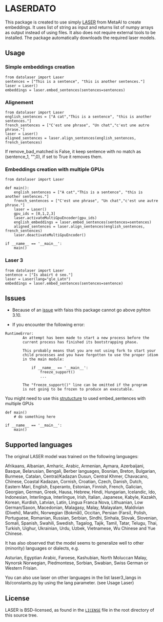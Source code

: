 # LASERDATO

This package is created to use simply [LASER](https://github.com/facebookresearch/LASER) from MetaAI to create embeddings. It uses list of string as input and returns list of numpy arrays as output instead of using files. It also does not require external tools to be installed. The package automatically downloads the required laser models.

## Usage

### Simple embeddings creation
```
from datolaser import Laser
sentences = ["This is a sentence", "this is another sentences."]
laser = Laser()
embeddings = laser.embed_sentences(sentences=sentences)

```


### Alignement


```
from datolaser import Laser
english_sentences = ["A cat","This is a sentence", "this is another sentences."]
french_sentences = ["C'est une phrase", "Un chat","c'est une autre phrase."]
laser = Laser()
aligned_sentences = laser.align_sentences(english_sentences, french_sentences)

```
If remove_bad_matched is False, it keep sentence with no match as (sentence_1, "",0), if set to True it removes them.

### Embeddings creation with multiple GPUs

```
from datolaser import Laser

def main():
    english_sentences = ["A cat","This is a sentence", "this is another sentences."]
    french_sentences = ["C'est une phrase", "Un chat","c'est une autre phrase."]
    laser = Laser()
    gpu_ids = [0,1,2,3]
    laser.activateMultiGpuEncoder(gpu_ids)
    english_embeddings = laser.embed_sentences(sentences=sentences)
    aligned_sentences = laser.align_sentences(english_sentences, french_sentences)
    laser.deactivateMultiGpuEncoder()

if __name__ == '__main__':
    main()
```

### Laser 3

```
from datolaser import Laser
sentence = ["Is abairt é seo."]
laser = Laser(lang="gle_Latn")
embeddings = laser.embed_sentences(sentences=sentence)
```



## Issues

* Because of an [issue](https://github.com/facebookresearch/fairseq/issues/5012) with faiss this package cannot go above pyhton 3.10.

* If you encounter the following error:

```
RuntimeError: 
        An attempt has been made to start a new process before the
        current process has finished its bootstrapping phase.

        This probably means that you are not using fork to start your
        child processes and you have forgotten to use the proper idiom
        in the main module:

            if __name__ == '__main__':
                freeze_support()
                ...

        The "freeze_support()" line can be omitted if the program
        is not going to be frozen to produce an executable.
```

You might need to use this [strutucture](https://pytorch.org/docs/stable/notes/windows.html#multiprocessing-error-without-if-clause-protection) to used embed_sentences with multiple GPUs 

```
def main()
    # do something here

if __name__ == '__main__':
    main()
```


## Supported languages

The original LASER model was trained on the following languages:

Afrikaans, Albanian, Amharic, Arabic, Armenian, Aymara, Azerbaijani, Basque, Belarusian, Bengali,
Berber languages, Bosnian, Breton, Bulgarian, Burmese, Catalan, Central/Kadazan Dusun, Central Khmer,
Chavacano, Chinese, Coastal Kadazan, Cornish, Croatian, Czech, Danish, Dutch, Eastern Mari, English,
Esperanto, Estonian, Finnish, French, Galician, Georgian, German, Greek, Hausa, Hebrew, Hindi,
Hungarian, Icelandic, Ido, Indonesian, Interlingua, Interlingue, Irish, Italian, Japanese, Kabyle,
Kazakh, Korean, Kurdish, Latvian, Latin, Lingua Franca Nova, Lithuanian, Low German/Saxon,
Macedonian, Malagasy, Malay, Malayalam, Maldivian (Divehi), Marathi, Norwegian (Bokmål), Occitan,
Persian (Farsi), Polish, Portuguese, Romanian, Russian, Serbian, Sindhi, Sinhala, Slovak, Slovenian,
Somali, Spanish, Swahili, Swedish, Tagalog, Tajik, Tamil, Tatar, Telugu, Thai, Turkish, Uighur,
Ukrainian, Urdu, Uzbek, Vietnamese, Wu Chinese and Yue Chinese.

It has also observed that the model seems to generalize well to other (minority) languages or dialects, e.g.

Asturian, Egyptian Arabic, Faroese, Kashubian, North Moluccan Malay, Nynorsk Norwegian, Piedmontese, Sorbian, Swabian,
Swiss German or Western Frisian.

You can also use laser on other languages in the list laser3_langs in lib/constants.py by using the lang parameter. (see Usage Laser)


## License

LASER is BSD-licensed, as found in the [`LICENSE`](LICENSE) file in the root directory of this source tree.


